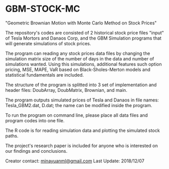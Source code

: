 # GBM-STOCK-MC
"Geometric Brownian Motion with Monte Carlo Method on Stock Prices"

The repository's codes are consisted of 2 historical stock price files "input" of Tesla Mortors and Danaos Corp, and the GBM Simulation programs that will generate simulations of stock prices.

The program can reading any stock prices data files by changing the simulation matrix size of the 
number of days in the data and number of simulations wanted. Using this simulations, additional
features such option pricing, MSE, MAPE, VaR based on Black-Sholes-Merton models and statistical fundamentals are included.

The structure of the program is splitted into 3 set of implementation and header files: DoubArray, DoubMatrix, Brownian, and main. 

The program outputs simulated prices of Tesla and Danaos in file names: Tesla_GBM2.dat, D.dat; the name can be modified inside the program. 

To run the program on command line, please place all data files and program codes into one file. 

The R code is for reading simulation data and plotting the simulated stock paths.

The project's research paper is included for anyone who is interested on our findings and conclusions.

Creator contact: minayuanml@gmail.com
Last Update: 2018/12/07
